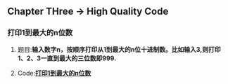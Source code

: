 ## Chapter THree -> High Quality Code

### 打印1到最大的n位数
1. 题目:<strong>输入数字n，按顺序打印从1到最大的n位十进制数。比如输入3,则打印1、2、3一直到最大的三位数即999.</strong>

2. Code:<strong>[打印1到最大的n位数](print_one_to_max_digit.cpp)</strong>
